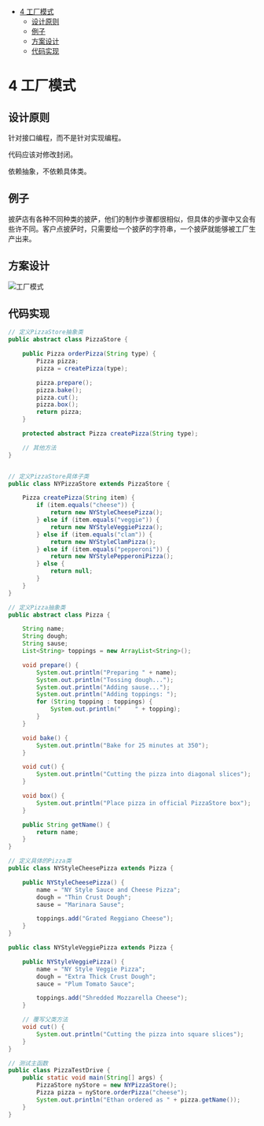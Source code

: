 <!-- START doctoc generated TOC please keep comment here to allow auto update -->
<!-- DON'T EDIT THIS SECTION, INSTEAD RE-RUN doctoc TO UPDATE -->

- [4 工厂模式](#4-%E5%B7%A5%E5%8E%82%E6%A8%A1%E5%BC%8F)
  - [设计原则](#%E8%AE%BE%E8%AE%A1%E5%8E%9F%E5%88%99)
  - [例子](#%E4%BE%8B%E5%AD%90)
  - [方案设计](#%E6%96%B9%E6%A1%88%E8%AE%BE%E8%AE%A1)
  - [代码实现](#%E4%BB%A3%E7%A0%81%E5%AE%9E%E7%8E%B0)

<!-- END doctoc generated TOC please keep comment here to allow auto update -->

# 4 工厂模式

## 设计原则

针对接口编程，而不是针对实现编程。

代码应该对修改封闭。

依赖抽象，不依赖具体类。

## 例子

披萨店有各种不同种类的披萨，他们的制作步骤都很相似，但具体的步骤中又会有些许不同。客户点披萨时，只需要给一个披萨的字符串，一个披萨就能够被工厂生产出来。


## 方案设计

![工厂模式](Pasted%20image%2020230326201715.png)

## 代码实现

```Java
// 定义PizzaStore抽象类
public abstract class PizzaStore {

	public Pizza orderPizza(String type) {
		Pizza pizza;
		pizza = createPizza(type);

		pizza.prepare();
		pizza.bake();
		pizza.cut();
		pizza.box();
		return pizza;
	}

	protected abstract Pizza createPizza(String type);

	// 其他方法
}


// 定义PizzaStore具体子类
public class NYPizzaStore extends PizzaStore {

	Pizza createPizza(String item) {
		if (item.equals("cheese")) {
			return new NYStyleCheesePizza();
		} else if (item.equals("veggie")) {
			return new NYStyleVeggiePizza();
		} else if (item.equals("clam")) {
			return new NYStyleClamPizza();
		} else if (item.equals("pepperoni")) {
			return new NYStylePepperoniPizza();
		} else {
			return null;
		}
	}
}

// 定义Pizza抽象类
public abstract class Pizza {

	String name;
	String dough;
	String sause;
	List<String> toppings = new ArrayList<String>();

	void prepare() {
		System.out.println("Preparing " + name);
		System.out.println("Tossing dough...");
		System.out.println("Adding sause...");
		System.out.println("Adding toppings: ");
		for (String topping : toppings) {
			System.out.println("    " + topping);
		}
	}

	void bake() {
		System.out.println("Bake for 25 minutes at 350");
	}

	void cut() {
		System.out.println("Cutting the pizza into diagonal slices");
	}

	void box() {
		System.out.println("Place pizza in official PizzaStore box");
	}

	public String getName() {
		return name;
	}
}

// 定义具体的Pizza类
public class NYStyleCheesePizza extends Pizza {

	public NYStyleCheesePizza() {
		name = "NY Style Sauce and Cheese Pizza";
		dough = "Thin Crust Dough";
		sause = "Marinara Sause";

		toppings.add("Grated Reggiano Cheese");
	}
}

public class NYStyleVeggiePizza extends Pizza {

	public NYStyleVeggiePizza() {
		name = "NY Style Veggie Pizza";
		dough = "Extra Thick Crust Dough";
		sauce = "Plum Tomato Sauce";

		toppings.add("Shredded Mozzarella Cheese");
	}

	// 覆写父类方法
	void cut() {
		System.out.println("Cutting the pizza into square slices");
	}
}

// 测试主函数
public class PizzaTestDrive {
	public static void main(String[] args) {
		PizzaStore nyStore = new NYPizzaStore();
		Pizza pizza = nyStore.orderPizza("cheese");
		System.out.println("Ethan ordered as " + pizza.getName());
	}
}

```
